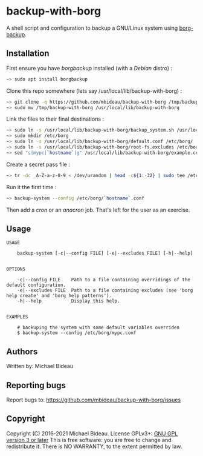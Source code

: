 # backup-with-borg

A shell script and configuration to backup a GNU/Linux system using [borg-backup](https://www.borgbackup.org/).


## Installation

First ensure you have *borgbackup* installed (with a *Debian* distro) :
```sh
~> sudo apt install borgbackup
```

Clone this repo somewhere (lets say /usr/local/lib/backup-with-borg) :
```sh
~> git clone -q https://github.com/mbideau/backup-with-borg /tmp/backup-with-borg
~> sudo mv /tmp/backup-with-borg /usr/local/lib/backup-with-borg
```

Link the files to their final destinations :
```sh
~> sudo ln -s /usr/local/lib/backup-with-borg/backup_system.sh /usr/local/sbin/backup-system
~> sudo mkdir /etc/borg
~> sudo ln -s /usr/local/lib/backup-with-borg/default.conf /etc/borg/
~> sudo ln -s /usr/local/lib/backup-with-borg/root-fs.excludes /etc/borg/
~> sed "s|mypc|`hostname`|g" /usr/local/lib/backup-with-borg/example.conf | sudo tee /etc/borg/`hostname`.conf >/dev/null
```

Create a secret pass file :
```sh
~> tr -dc _A-Z-a-z-0-9 < /dev/urandom | head -c${1:-32} | sudo tee /etc/borg/root-fs.pass >/dev/null
```

Run it the first time :
```sh
~> backup-system --config /etc/borg/`hostname`.conf
```

Then add a *cron* or an *anacron* job. That's left for the user as an exercise.


## Usage

```
USAGE

    backup-system [-c|--config FILE] [-e|--excludes FILE] [-h|--help]


OPTIONS

    -c|--config FILE    Path to a file containing overridings of the default configuration.
    -e|--excludes FILE  Path to a file containing excludes (see 'borg help create' and 'borg help patterns').
    -h|--help           Display this help.


EXAMPLES

    # backuping the system with some default variables overriden
    $ backup-system --config /etc/borg/mypc.conf
```


## Authors

Written by: Michael Bideau


## Reporting bugs

Report bugs to: https://github.com/mbideau/backup-with-borg/issues


## Copyright

Copyright (C) 2016-2021 Michael Bideau.
License GPLv3+: [GNU GPL version 3 or later](https://gnu.org/licenses/gpl.html)
This is free software: you are free to change and redistribute it.
There is NO WARRANTY, to the extent permitted by law.
